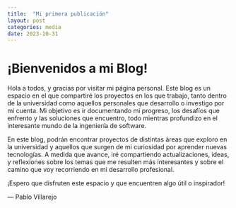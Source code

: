 ```yaml
---
title:  "Mi primera publicación"
layout: post
categories: media
date: 2023-10-31
---
```


# ¡Bienvenidos a mi Blog!

Hola a todos, y gracias por visitar mi página personal. Este blog es un espacio en el que compartiré los proyectos en los que trabajo, tanto dentro de la universidad como aquellos personales que desarrollo o investigo por mi cuenta. Mi objetivo es ir documentando mi progreso, los desafíos que enfrento y las soluciones que encuentro, todo mientras profundizo en el interesante mundo de la ingeniería de software.

En este blog, podrán encontrar proyectos de distintas áreas que exploro en la universidad y aquellos que surgen de mi curiosidad por aprender nuevas tecnologías. A medida que avance, iré compartiendo actualizaciones, ideas, y reflexiones sobre los temas que me resulten más interesantes y sobre el camino que voy recorriendo en mi desarrollo profesional.

¡Espero que disfruten este espacio y que encuentren algo útil o inspirador!

— Pablo Villarejo